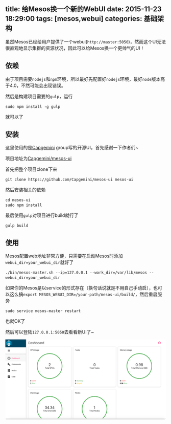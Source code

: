 title: 给Mesos换一个新的WebUI
date: 2015-11-23 18:29:00
tags: [mesos,webui]
categories: 基础架构
---
虽然Mesos已经给用户提供了一个webui(`http://master:5050`)，然而这个UI无法很直观地显示集群的资源状况，因此可以给Mesos换一个更帅气的UI！

<!-- more -->

## 依赖

由于项目需要`nodejs`和`npm`环境，所以最好先配置好`nodejs`环境，最好`node`版本高于4.0，不然可能会出现错误。

然后是构建项目需要的`gulp`，运行

```
sudo npm install -g gulp
```

就可以了

## 安装

这里使用的是[Capgemini](https://github.com/Capgemini) group写的开源UI，首先感谢一下作者们~

项目地址为[Capgemini/mesos-ui](https://github.com/Capgemini/mesos-ui)

首先把整个项目clone下来

```
git clone https://github.com/Capgemini/mesos-ui mesos-ui
```

然后安装相关的依赖

```
cd mesos-ui
sudo npm install
```

最后使用`gulp`对项目进行build就行了

```
gulp build
```

## 使用

Mesos配置web地址非常方便，只需要在启动Mesos时添加`webui_dir=your_webui_dir`就好了

```
./bin/mesos-master.sh --ip=127.0.0.1 --work_dir=/var/lib/mesos --webui_dir=your_webui_dir
```

如果你的Mesos是以service的形式存在（换句话说就是不用自己手动启），也可以这么搞`export MESOS_WEBUI_DIR=/your-path/mesos-ui/build/`，然后重启服务

```
sudo service mesos-master restart
```

也就OK了

然后可以登陆`127.0.0.1:5050`去看看新UI了~

![mesos-ui](/uploads/images/2015/11/23/mesos-ui.png)
